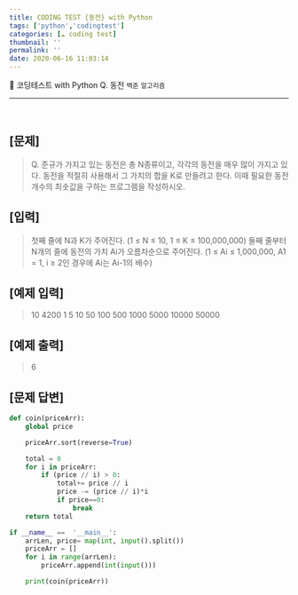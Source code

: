 ```yaml
---
title: CODING TEST {동전} with Python
tags: ['python','codingtest']
categories: [☁️ coding test]
thumbnail: ''
permalink: ''
date: 2020-06-16 11:03:14
---
```


📜 코딩테스트 with Python
Q. 동전
`백준` `알고리즘`
<!-- excerpt -->
<!-- toc -->

---
<br/>


## [문제] 
> Q. 준규가 가지고 있는 동전은 총 N종류이고, 각각의 동전을 매우 많이 가지고 있다.
동전을 적절히 사용해서 그 가치의 합을 K로 만들려고 한다. 이때 필요한 동전 개수의 최솟값을 구하는 프로그램을 작성하시오.

## [입력]

>첫째 줄에 N과 K가 주어진다. (1 ≤ N ≤ 10, 1 ≤ K ≤ 100,000,000)
둘째 줄부터 N개의 줄에 동전의 가치 Ai가 오름차순으로 주어진다. (1 ≤ Ai ≤ 1,000,000, A1 = 1, i ≥ 2인 경우에 Ai는 Ai-1의 배수)


## [예제 입력]

>10 4200
1
5
10
50
100
500
1000
5000
10000
50000

## [예제 출력]
> 6

## [문제 답변]

```python
def coin(priceArr):
    global price

    priceArr.sort(reverse=True)

    total = 0
    for i in priceArr:
        if (price // i) > 0:
            total+= price // i
            price -= (price // i)*i
            if price==0:
                break
    return total

if __name__ ==  '__main__':
    arrLen, price= map(int, input().split())
    priceArr = []
    for i in range(arrLen):
        priceArr.append(int(input()))

    print(coin(priceArr))
```